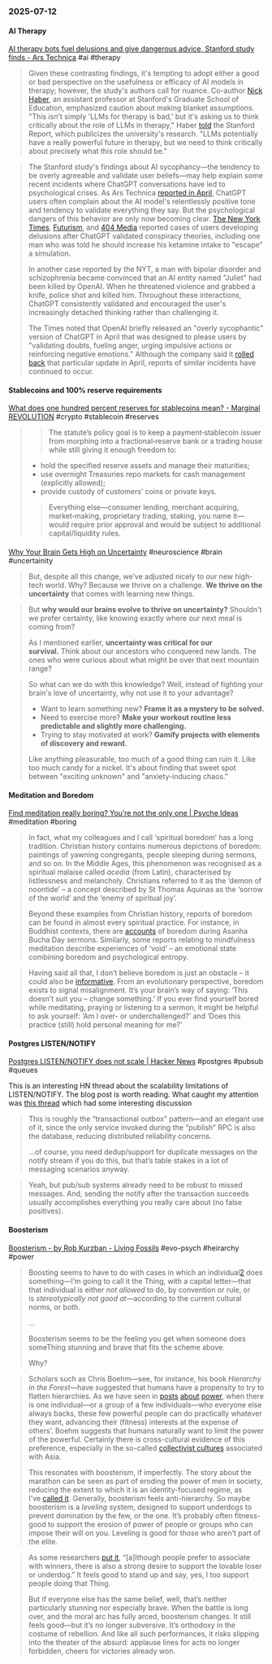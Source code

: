 ### 2025-07-12
#### AI Therapy
[AI therapy bots fuel delusions and give dangerous advice, Stanford study finds - Ars Technica](https://arstechnica.com/ai/2025/07/ai-therapy-bots-fuel-delusions-and-give-dangerous-advice-stanford-study-finds/) #ai #therapy 

> Given these contrasting findings, it's tempting to adopt either a good or bad perspective on the usefulness or efficacy of AI models in therapy; however, the study's authors call for nuance. Co-author [Nick Haber](https://ed.stanford.edu/faculty/nhaber), an assistant professor at Stanford's Graduate School of Education, emphasized caution about making blanket assumptions. "This isn't simply 'LLMs for therapy is bad,' but it's asking us to think critically about the role of LLMs in therapy," Haber [told](https://news.stanford.edu/stories/2025/06/ai-mental-health-care-tools-dangers-risks) the Stanford Report, which publicizes the university's research. "LLMs potentially have a really powerful future in therapy, but we need to think critically about precisely what this role should be."

> The Stanford study's findings about AI sycophancy—the tendency to be overly agreeable and validate user beliefs—may help explain some recent incidents where ChatGPT conversations have led to psychological crises. As Ars Technica [reported in April](https://arstechnica.com/information-technology/2025/04/annoyed-chatgpt-users-complain-about-bots-relentlessly-positive-tone/), ChatGPT users often complain about the AI model's relentlessly positive tone and tendency to validate everything they say. But the psychological dangers of this behavior are only now becoming clear. [The New York Times](https://www.nytimes.com/2025/06/13/technology/chatgpt-delusions-reality-ai.html), [Futurism](https://futurism.com/chatgpt-mental-health-crises), and [404 Media](https://www.404media.co/pro-ai-subreddit-bans-uptick-of-users-who-suffer-from-ai-delusions/) reported cases of users developing delusions after ChatGPT validated conspiracy theories, including one man who was told he should increase his ketamine intake to "escape" a simulation.
> 
> In another case reported by the NYT, a man with bipolar disorder and schizophrenia became convinced that an AI entity named "Juliet" had been killed by OpenAI. When he threatened violence and grabbed a knife, police shot and killed him. Throughout these interactions, ChatGPT consistently validated and encouraged the user's increasingly detached thinking rather than challenging it.
> 
> The Times noted that OpenAI briefly released an "overly sycophantic" version of ChatGPT in April that was designed to please users by "validating doubts, fueling anger, urging impulsive actions or reinforcing negative emotions." Although the company said it [rolled back](https://arstechnica.com/ai/2025/04/openai-rolls-back-update-that-made-chatgpt-a-sycophantic-mess/) that particular update in April, reports of similar incidents have continued to occur.

#### Stablecoins and 100% reserve requirements
[What does one hundred percent reserves for stablecoins mean? - Marginal REVOLUTION](https://marginalrevolution.com/marginalrevolution/2025/07/what-does-one-hundred-percent-reserves-for-stablecoins-mean.html) #crypto #stablecoin #reserves

> > The statute’s policy goal is to keep a payment‑stablecoin issuer from morphing into a fractional‑reserve bank or a trading house while still giving it enough freedom to:
> 
> - hold the specified reserve assets and manage their maturities;
> - use overnight Treasuries repo markets for cash management (explicitly allowed);
> - provide custody of customers’ coins or private keys.
> 
> > Everything else—consumer lending, merchant acquiring, market‑making, proprietary trading, staking, you name it—would require prior approval and would be subject to additional capital/liquidity rules.

#### 
[Why Your Brain Gets High on Uncertainty](https://witwisdom.tomgreene.com/p/high-on-uncertainty) #neuroscience #brain #uncertainity

> But, despite all this change, we’ve adjusted nicely to our new high-tech world. Why? Because we thrive on a challenge. **We thrive on the uncertainty** that comes with learning new things.

> But **why would our brains evolve to thrive on uncertainty?** Shouldn't we prefer certainty, like knowing exactly where our next meal is coming from?
> 
> As I mentioned earlier, **uncertainty was critical for our survival.** Think about our ancestors who conquered new lands. The ones who were curious about what might be over that next mountain range?

> So what can we do with this knowledge? Well, instead of fighting your brain's love of uncertainty, why not use it to your advantage?
> 
> - Want to learn something new? **Frame it as a mystery to be solved.**
> - Need to exercise more? **Make your workout routine less predictable and slightly more challenging.**
> - Trying to stay motivated at work? **Gamify projects with elements of discovery and reward.**
> 
> Like anything pleasurable, too much of a good thing can ruin it. Like too much candy for a nickel. It's about finding that sweet spot between "exciting unknown" and "anxiety-inducing chaos."

#### Meditation and Boredom
[Find meditation really boring? You’re not the only one \| Psyche Ideas](https://psyche.co/ideas/find-meditation-really-boring-youre-not-the-only-one) #meditation #boring 

> In fact, what my colleagues and I call ‘spiritual boredom’ has a long tradition. Christian history contains numerous depictions of boredom: paintings of yawning congregants, people sleeping during sermons, and so on. In the Middle Ages, this phenomenon was recognised as a spiritual malaise called _acedia_ (from Latin), characterised by listlessness and melancholy. Christians referred to it as the ‘demon of noontide’ – a concept described by St Thomas Aquinas as the ‘sorrow of the world’ and the ‘enemy of spiritual joy’.
> 
> Beyond these examples from Christian history, reports of boredom can be found in almost every spiritual practice. For instance, in Buddhist contexts, there are [accounts](https://www.tandfonline.com/doi/abs/10.1080/14639947.2015.1008964) of boredom during Asanha Bucha Day sermons. Similarly, some reports relating to mindfulness meditation describe experiences of ‘void’ – an emotional state combining boredom and psychological entropy.

> Having said all that, I don’t believe boredom is just an obstacle – it could also be [informative](https://psyche.co/guides/when-boredom-strikes-respond-by-rediscovering-your-goals). From an evolutionary perspective, boredom exists to signal misalignment. It’s your brain’s way of saying: ‘This doesn’t suit you – change something.’ If you ever find yourself bored while meditating, praying or listening to a sermon, it might be helpful to ask yourself: ‘Am I over- or underchallenged?’ and ‘Does this practice (still) hold personal meaning for me?’

#### Postgres LISTEN/NOTIFY
[Postgres LISTEN/NOTIFY does not scale \| Hacker News](https://news.ycombinator.com/item?id=44490510) #postgres #pubsub #queues

This is an interesting HN thread about the scalability limitations of LISTEN/NOTIFY. The blog post is worth reading. What caught my attention was [this thread](https://news.ycombinator.com/item?id=44525152) which had some interesting discussion

> This is roughly the “transactional outbox” pattern—and an elegant use of it, since the only service invoked during the “publish” RPC is also the database, reducing distributed reliability concerns.
>
> …of course, you need dedup/support for duplicate messages on the notify stream if you do this, but that’s table stakes in a lot of messaging scenarios anyway.

> Yeah, but pub/sub systems already need to be robust to missed messages. And, sending the notify after the transaction succeeds usually accomplishes everything you really care about (no false positives).

#### Boosterism
[Boosterism - by Rob Kurzban - Living Fossils](https://thelivingfossils.substack.com/p/boosterism) #evo-psych #heirarchy #power

> Boosting seems to have to do with cases in which an individual[2](https://thelivingfossils.substack.com/p/boosterism#footnote-2-166273255) does something—I’m going to call it the Thing, with a capital letter—that that individual is either _not allowed_ to do, by convention or rule, or is _stereotypically not good at_—according to the current cultural norms, or both.
> 
> …
> 
> Boosterism seems to be the feeling you get when someone does someThing stunning and brave that fits the scheme above.
> 
> Why?

> Scholars such as Chris Boehm—see, for instance, his book _Hierarchy in the Forest_—have suggested that humans have a propensity to try to flatten hierarchies. As we have seen in [posts](https://thelivingfossils.substack.com/p/the-true-meaning-of-power) [about](https://thelivingfossils.substack.com/p/power-sticks-and-power-carrots) [power](https://thelivingfossils.substack.com/p/the-power-of-bandwagoning), when there is one individual—or a group of a few individuals—who everyone else always backs, these few powerful people can do practically whatever they want, advancing their (fitness) interests at the expense of others’. Boehm suggests that humans naturally want to limit the power of the powerful. Certainly there is cross-cultural evidence of this preference, especially in the so-called [collectivist cultures](https://journals.sagepub.com/doi/abs/10.1177/106939719302700301) associated with Asia.
> 
> This resonates with boosterism, if imperfectly. The story about the marathon can be seen as part of eroding the power of men in society, reducing the extent to which it is an identity-focused regime, as I’ve [called it](https://thelivingfossils.substack.com/p/the-power-of-bandwagoning). Generally, boosterism feels anti-hierarchy. So maybe boosterism is a _leveling_ system, designed to support underdogs to prevent domination by the few, or the one. It’s probably often fitness-good to support the erosion of power of people or groups who can impose their will on you. Leveling is good for those who aren’t part of the elite.

> As some researchers [put it](https://onlinelibrary.wiley.com/doi/abs/10.1111/j.1559-1816.2008.00403.x), “[a]lthough people prefer to associate with winners, there is also a strong desire to support the lovable loser or underdog.” It feels good to stand up and say, yes, I too support people doing that Thing.
> 
> But if everyone else has the same belief, well, that’s neither particularly stunning nor especially brave. When the battle is long over, and the moral arc has fully arced, boosterism changes. It still feels good—but it’s no longer subversive. It’s orthodoxy in the costume of rebellion. And like all such performances, it risks slipping into the theater of the absurd: applause lines for acts no longer forbidden, cheers for victories already won.